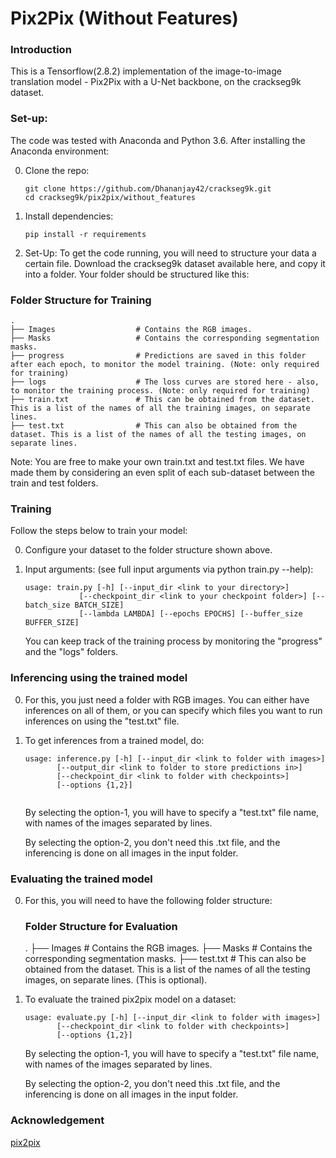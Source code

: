 # Pix2Pix (Without Features)

### Introduction
This is a Tensorflow(2.8.2) implementation of the image-to-image translation model - Pix2Pix with a U-Net backbone, on the crackseg9k dataset.

### Set-up:
The code was tested with Anaconda and Python 3.6. After installing the Anaconda environment:

0. Clone the repo:
    ```Shell
    git clone https://github.com/Dhananjay42/crackseg9k.git
    cd crackseg9k/pix2pix/without_features
    ```

1. Install dependencies:

    ```Shell
    pip install -r requirements
    ```

2. Set-Up: To get the code running, you will need to structure your data a certain file. Download the crackseg9k dataset available here, and copy it into a folder. Your folder should be structured like this:

### Folder Structure for Training
    .
    ├── Images                  # Contains the RGB images.
    ├── Masks                   # Contains the corresponding segmentation masks. 
    ├── progress                # Predictions are saved in this folder after each epoch, to monitor the model training. (Note: only required for training)
    ├── logs                    # The loss curves are stored here - also, to monitor the training process. (Note: only required for training) 
    ├── train.txt               # This can be obtained from the dataset. This is a list of the names of all the training images, on separate lines. 
    ├── test.txt                # This can also be obtained from the dataset. This is a list of the names of all the testing images, on separate lines. 

Note: You are free to make your own train.txt and test.txt files. We have made them by considering an even split of each sub-dataset between the train and test folders. 

### Training
Follow the steps below to train your model:

0. Configure your dataset to the folder structure shown above. 

1. Input arguments: (see full input arguments via python train.py --help):
    ```Shell
    usage: train.py [-h] [--input_dir <link to your directory>]
                [--checkpoint_dir <link to your checkpoint folder>] [--batch_size BATCH_SIZE]
                [--lambda LAMBDA] [--epochs EPOCHS] [--buffer_size BUFFER_SIZE]

    ```
    You can keep track of the training process by monitoring the "progress" and the "logs" folders. 

### Inferencing using the trained model

0. For this, you just need a folder with RGB images. You can either have inferences on all of them, or you can specify which files you want to run inferences on using the "test.txt" file. 

1. To get inferences from a trained model, do:
    ```Shell
    usage: inference.py [-h] [--input_dir <link to folder with images>] 
           [--output_dir <link to folder to store predictions in>] 
           [--checkpoint_dir <link to folder with checkpoints>]
           [--options {1,2}]
  
    ```
    By selecting the option-1, you will have to specify a "test.txt" file name, with names of the images separated by lines.
    
    By selecting the option-2, you don't need this .txt file, and the inferencing is done on all images in the input folder. 

### Evaluating the trained model 

0. For this, you will need to have the following folder structure:
   
   ### Folder Structure for Evaluation
    .
    ├── Images                  # Contains the RGB images.
    ├── Masks                   # Contains the corresponding segmentation masks. 
    ├── test.txt                # This can also be obtained from the dataset. This is a list of the names of all the testing images, on separate lines. (This is optional).

1. To evaluate the trained pix2pix model on a dataset:
    ```Shell
    usage: evaluate.py [-h] [--input_dir <link to folder with images>] 
           [--checkpoint_dir <link to folder with checkpoints>]
           [--options {1,2}]
    ```
    
    By selecting the option-1, you will have to specify a "test.txt" file name, with names of the images separated by lines.
    
    By selecting the option-2, you don't need this .txt file, and the inferencing is done on all images in the input folder. 
    
### Acknowledgement
[pix2pix](https://colab.research.google.com/github/tensorflow/docs/blob/master/site/en/tutorials/generative/pix2pix.ipynb)

